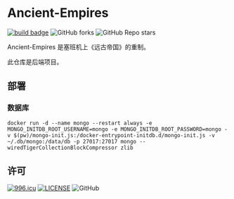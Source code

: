 # Ancient-Empires

[![build badge](https://github.com/LJason77/Ancient-Empires/actions/workflows/rust.yml/badge.svg?branch=master)](https://github.com/LJason77/Ancient-Empires/actions/workflows/rust.yml)
![GitHub forks](https://img.shields.io/github/forks/LJason77/Ancient-Empires?style=social)
![GitHub Repo stars](https://img.shields.io/github/stars/LJason77/Ancient-Empires?style=social)

Ancient-Empires 是塞班机上《远古帝国》的重制。

此仓库是后端项目。

## 部署

### 数据库

```shell
docker run -d --name mongo --restart always -e MONGO_INITDB_ROOT_USERNAME=mongo -e MONGO_INITDB_ROOT_PASSWORD=mongo -v $(pw)/mongo-init.js:/docker-entrypoint-initdb.d/mongo-init.js -v ~/.db/mongo:/data/db -p 27017:27017 mongo --wiredTigerCollectionBlockCompressor zlib
```

## 许可

[![996.icu](https://img.shields.io/badge/link-996.icu-red.svg)](https://996.icu)
[![LICENSE](https://img.shields.io/badge/license-Anti%20996-blue.svg)](https://github.com/996icu/996.ICU/blob/master/LICENSE)
![GitHub](https://img.shields.io/github/license/LJason77/Ancient-Empires)
